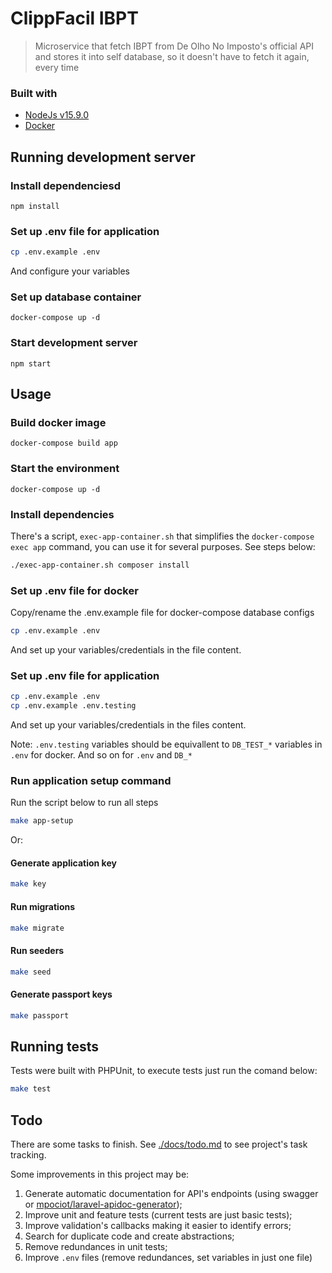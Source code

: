# ClippFacil IBPT
> Microservice that fetch IBPT from De Olho No Imposto's official API and stores it into self database, so it doesn't have to fetch it again, every time

### Built with
- [NodeJs v15.9.0](https://nodejs.org/)
- [Docker](https://www.docker.com/)

## Running development server

### Install dependenciesd

```
npm install
```

### Set up .env file for application
```sh
cp .env.example .env
```

And configure your variables

### Set up database container

```
docker-compose up -d
```

### Start development server

```
npm start
```

## Usage


### Build docker image
```
docker-compose build app
```

### Start the environment
```
docker-compose up -d
```

### Install dependencies

There's a script, `exec-app-container.sh` that simplifies the `docker-compose exec app` command, you can use it for several purposes. See steps below:

```sh
./exec-app-container.sh composer install
```

### Set up .env file for docker

Copy/rename the .env.example file for docker-compose database configs

```sh
cp .env.example .env
```

And set up your variables/credentials in the file content.

### Set up .env file for application
```sh
cp .env.example .env
cp .env.example .env.testing
```

And set up your variables/credentials in the files content.

Note: `.env.testing` variables should be equivallent to `DB_TEST_*` variables in `.env` for docker. And so on for `.env` and `DB_*`

### Run application setup command
Run the script below to run all steps
```sh
make app-setup
```

Or:

#### Generate application key

```sh
make key
```

#### Run migrations

```sh
make migrate
```

#### Run seeders

```sh
make seed
```

#### Generate passport keys

```sh
make passport
```

## Running tests

Tests were built with PHPUnit, to execute tests just run the comand below:
```sh
make test
```

## Todo

There are some tasks to finish. See [./docs/todo.md](./docs/todo.md) to see project's task tracking.

Some improvements in this project may be:
1. Generate automatic documentation for API's endpoints (using swagger or [mpociot/laravel-apidoc-generator](https://github.com/mpociot/laravel-apidoc-generator));
2. Improve unit and feature tests (current tests are just basic tests);
3. Improve validation's callbacks making it easier to identify errors;
4. Search for duplicate code and create abstractions;
5. Remove redundances in unit tests;
6. Improve `.env` files (remove redundances, set variables in just one file)
